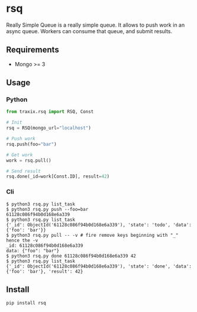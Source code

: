 # rsq

Really Simple Queue is a really simple queue. 
It allows to push work in an async queue. Workers can consume that queue, and submit results. 

## Requirements

* Mongo >= 3


## Usage

### Python 

```py
from traxix.rsq import RSQ, Const

# Init
rsq = RSQ(mongo_url="localhost")

# Push work
rsq.push(foo="bar")

# Get work
work = rsq.pull()

# Send result
rsq.done(_id=work[Const.ID], result=42)
```


### Cli

```
$ python3 rsq.py list_task
$ python3 rsq.py push --foo=bar 
61128c086f94b0d168e6a339
$ python3 rsq.py list_task
{'_id': ObjectId('61128c086f94b0d168e6a339'), 'state': 'todo', 'data': {'foo': 'bar'}}
$ python3 rsq.py pull -- -v # fire remove keys beginning with "_" hence the -v
_id: 61128c086f94b0d168e6a339
data: {"foo": "bar"}
$ python3 rsq.py done 61128c086f94b0d168e6a339 42
$ python3 rsq.py list_task
{'_id': ObjectId('61128c086f94b0d168e6a339'), 'state': 'done', 'data': {'foo': 'bar'}, 'result': 42}
```

## Install

```
pip install rsq
```
